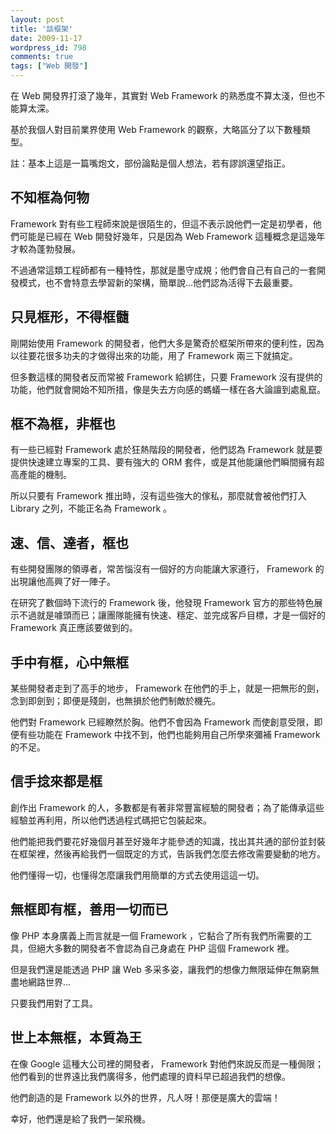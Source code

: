 ```yaml
---
layout: post
title: '談框架'
date: 2009-11-17
wordpress_id: 798
comments: true
tags: ["Web 開發"]
---
```


在 Web 開發界打滾了幾年，其實對 Web Framework 的熟悉度不算太淺，但也不能算太深。

基於我個人對目前業界使用 Web Framework 的觀察，大略區分了以下數種類型。

註：基本上這是一篇嘴炮文，部份論點是個人想法，若有謬誤還望指正。

<!--more-->

## 不知框為何物

Framework 對有些工程師來說是很陌生的，但這不表示說他們一定是初學者，他們可能是已經在 Web 開發好幾年，只是因為 Web Framework 這種概念是這幾年才較為蓬勃發展。

不過通常這類工程師都有一種特性，那就是墨守成規；他們會自己有自己的一套開發模式，也不會特意去學習新的架構，簡單說...他們認為活得下去最重要。

## 只見框形，不得框髓

剛開始使用 Framework 的開發者，他們大多是驚奇於框架所帶來的便利性，因為以往要花很多功夫的才做得出來的功能，用了 Framework 兩三下就搞定。

但多數這樣的開發者反而常被 Framework 給綁住，只要 Framework 沒有提供的功能，他們就會開始不知所措，像是失去方向感的螞蟻一樣在各大論譠到處亂竄。

## 框不為框，非框也

有一些已經對 Framework 處於狂熱階段的開發者，他們認為 Framework 就是要提供快速建立專案的工具、要有強大的 ORM 套件，或是其他能讓他們瞬間擁有超高產能的機制。

所以只要有 Framework 推出時，沒有這些強大的傢私，那麼就會被他們打入 Library 之列，不能正名為 Framework 。

## 速、信、達者，框也

有些開發團隊的領導者，常苦惱沒有一個好的方向能讓大家遵行， Framework 的出現讓他高興了好一陣子。

在研究了數個時下流行的 Framework 後，他發現 Framework 官方的那些特色展示不過就是噱頭而已；讓團隊能擁有快速、穩定、並完成客戶目標，才是一個好的 Framework 真正應該要做到的。

## 手中有框，心中無框

某些開發者走到了高手的地步， Framework 在他們的手上，就是一把無形的劍，念到即劍到；即便是殘劍，也無損於他們制敵於機先。

他們對 Framework 已經瞭然於胸。他們不會因為 Framework 而使創意受限，即便有些功能在 Framework 中找不到，他們也能夠用自己所學來彌補 Framework 的不足。

## 信手捻來都是框

創作出 Framework 的人，多數都是有著非常豐富經驗的開發者；為了能傳承這些經驗並再利用，所以他們透過程式碼把它包裝起來。

他們能把我們要花好幾個月甚至好幾年才能參透的知識，找出其共通的部份並封裝在框架裡，然後再給我們一個既定的方式，告訴我們怎麼去修改需要變動的地方。

他們懂得一切，也懂得怎麼讓我們用簡單的方式去使用這這一切。

## 無框即有框，善用一切而已

像 PHP 本身廣義上而言就是一個 Framework ，它黏合了所有我們所需要的工具，但絕大多數的開發者不會認為自己身處在 PHP 這個 Framework 裡。

但是我們還是能透過 PHP 讓 Web 多采多姿，讓我們的想像力無限延伸在無窮無盡地網路世界...

只要我們用對了工具。

## 世上本無框，本質為王

在像 Google 這種大公司裡的開發者， Framework 對他們來說反而是一種侷限；他們看到的世界遠比我們廣得多，他們處理的資料早已超過我們的想像。

他們創造的是 Framework 以外的世界，凡人呀！那便是廣大的雲端！

幸好，他們還是給了我們一架飛機。

